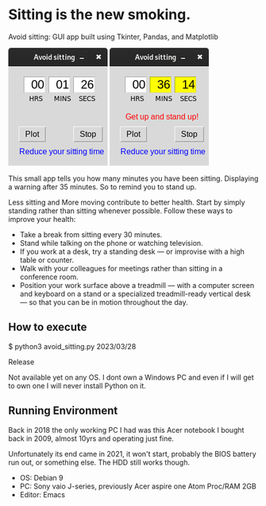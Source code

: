 # Sitting is the new smoking.

Avoid sitting: GUI app built using Tkinter, Pandas, and Matplotlib

![init window](avoid_sitting.png)
![over 35min](avoid_35min.png)

This small app tells you how many minutes you have been sitting. Displaying a warning after 35 minutes. So to remind you to stand up. 

Less sitting and More moving contribute to better health. Start by simply standing rather than sitting whenever possible. Follow these ways to improve your health:

- Take a break from sitting every 30 minutes.
- Stand while talking on the phone or watching television.
- If you work at a desk, try a standing desk — or improvise with a high table or counter.
- Walk with your colleagues for meetings rather than sitting in a conference room.
- Position your work surface above a treadmill — with a computer screen and keyboard on a stand or a specialized treadmill-ready vertical desk — so that you can be in motion throughout the day.

## How to execute

$ python3 avoid_sitting.py 2023/03/28

 Release

Not available yet on any OS. I dont own a Windows PC and even if I will get to own one I will never install Python on it. 

## Running Environment
Back in 2018 the only working PC I had was this Acer notebook I bought back in 2009, almost 10yrs and operating just fine.

Unfortunately its end came in 2021, it won't start, probably the BIOS battery run out, or something else. The HDD still works though.

- OS: Debian 9
- PC: Sony vaio J-series, previously Acer aspire one Atom Proc/RAM 2GB
- Editor: Emacs
